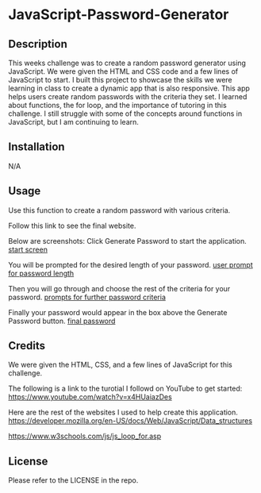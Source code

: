# JavaScript-Password-Generator


## Description

This weeks challenge was to create a random password generator using JavaScript. We were given the HTML and CSS code and a few lines of JavaScript to start. I built this project to showcase the skills we were learning in class to create a dynamic app that is also responsive. This app helps users create random passwords with the criteria they set. I learned about functions, the for loop, and the importance of tutoring in this challenge. I still struggle with some of the concepts around functions in JavaScript, but I am continuing to learn. 

## Installation

N/A

## Usage

Use this function to create a random password with various criteria. 

Follow this link to see the final website. 

Below are screenshots:
Click Generate Password to start the application. 
[start screen](develop/Images/Screen_1.png)

You will be prompted for the desired length of your password. 
[user prompt for password length](develop/Images/Screen_2.png)

Then you will go through and choose the rest of the criteria for your password. 
[prompts for further password criteria](develop/Images/Screen_3.png)

Finally your password would appear in the box above the Generate Password button. 
[final password](develop/Images/Screen_4.png)


## Credits

We were given the HTML, CSS, and a few lines of JavaScript for this challenge. 

The following is a link to the turotial I followd on YouTube to get started: 
https://www.youtube.com/watch?v=x4HUaiazDes

Here are the rest of the websites I used to help create this application. 
https://developer.mozilla.org/en-US/docs/Web/JavaScript/Data_structures

https://www.w3schools.com/js/js_loop_for.asp

## License

Please refer to the LICENSE in the repo. 
